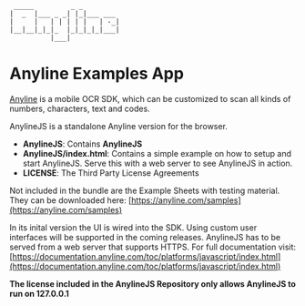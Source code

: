 
     _____         _ _         
    |  _  |___ _ _| |_|___ ___ 
    |     |   | | | | |   | -_|
    |__|__|_|_|_  |_|_|_|_|___|
              |___|            


# Anyline Examples App 

[Anyline](https://www.anyline.com) is a mobile OCR SDK, which can be customized to scan all kinds of numbers, characters, text and codes.

AnylineJS is a standalone Anyline version for the browser.

- **AnylineJS**: Contains **AnylineJS**
- **AnylineJS/index.html**: Contains a simple example on how to setup and start AnylineJS. Serve this with a web server to see AnylineJS in action.
- **LICENSE**: The Third Party License Agreements

Not included in the bundle are the Example Sheets with testing material. They can be downloaded here: [https://anyline.com/samples](https://anyline.com/samples)

In its inital version the UI is wired into the SDK. Using custom user interfaces will be supported in the coming releases. AnylineJS has to be served from a web server that supports HTTPS. For full documentation visit: [https://documentation.anyline.com/toc/platforms/javascript/index.html](https://documentation.anyline.com/toc/platforms/javascript/index.html)

**The license included in the AnylineJS Repository only allows AnylineJS to run on 127.0.0.1**
